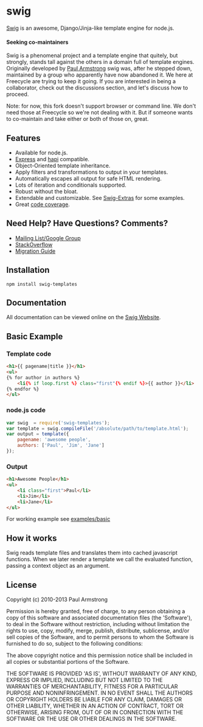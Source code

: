 # swig

[//]: # ([![semantic-release]&#40;https://img.shields.io/badge/%20%20%F0%9F%93%A6%F0%9F%9A%80-semantic--release-e10079.svg&#41;]&#40;https://github.com/semantic-release/semantic-release&#41;)

[//]: # ( [![Build Status]&#40;http://img.shields.io/travis/node-swig/swig-templates/master.svg?style=flat&#41;]&#40;http://travis-ci.org/node-swig/swig-templates&#41; [![NPM version]&#40;http://img.shields.io/npm/v/swig-templates.svg?style=flat&#41;]&#40;https://www.npmjs.org/package/free-swig&#41; [![NPM Downloads]&#40;http://img.shields.io/npm/dm/free-swig.svg?style=flat&#41;]&#40;https://www.npmjs.org/package/free-swig&#41; [![JavaScript Style Guide]&#40;https://img.shields.io/badge/code_style-semistandard-brightgreen.svg&#41;]&#40;https://standardjs.com&#41;)


[Swig](http://node-swig.github.io/swig-templates/) is an awesome, Django/Jinja-like template engine for node.js.

#### Seeking co-maintainers
Swig is a phenomenal project and a template engine that quitely, but strongly, stands tall against the others in a domain full of template engines. Originally developed by [Paul Armstrong](https://web.archive.org/web/20160311170700/https://github.com/paularmstrong/swig/issues/628) swig was, after he stepped down, maintained by a group who apparently have now abandoned it. We here at Freecycle are trying to keep it going.   If you are interested in being a collaborator, check out the discussions section, and let's discuss how to proceed.

Note: for now, this fork doesn't support browser or command line. We don't need those at Freecycle so we're not dealing with it. But if someone wants to co-maintain and take either or both of those on, great.

Features
--------

* Available for node.js.
* [Express](http://expressjs.com/) and [hapi](https://hapi.dev) compatible.
* Object-Oriented template inheritance.
* Apply filters and transformations to output in your templates.
* Automatically escapes all output for safe HTML rendering.
* Lots of iteration and conditionals supported.
* Robust without the bloat.
* Extendable and customizable. See [Swig-Extras](https://github.com/paularmstrong/swig-extras) for some examples.
* Great [code coverage](http://node-swig.github.io/swig-templates/coverage.html).

Need Help? Have Questions? Comments?
------------------------------------

* [Mailing List/Google Group](http://groups.google.com/forum/#!forum/swig-templates)
* [StackOverflow](http://stackoverflow.com/questions/tagged/swig-template)
* [Migration Guide](https://github.com/node-swig/swig-templates/wiki/Migrating-from-v0.x.x-to-v1.0.0)

Installation
------------

    npm install swig-templates

Documentation
-------------

All documentation can be viewed online on the [Swig Website](http://node-swig.github.io/swig-templates/).

Basic Example
-------------

### Template code

```html
<h1>{{ pagename|title }}</h1>
<ul>
{% for author in authors %}
    <li{% if loop.first %} class="first"{% endif %}>{{ author }}</li>
{% endfor %}
</ul>
```

### node.js code

```js
var swig  = require('swig-templates');
var template = swig.compileFile('/absolute/path/to/template.html');
var output = template({
    pagename: 'awesome people',
    authors: ['Paul', 'Jim', 'Jane']
});
```

### Output

```html
<h1>Awesome People</h1>
<ul>
    <li class="first">Paul</li>
    <li>Jim</li>
    <li>Jane</li>
</ul>
```

For working example see [examples/basic](https://github.com/node-swig/swig-templates/tree/master/examples/basic)

How it works
------------

Swig reads template files and translates them into cached javascript functions. When we later render a template we call the evaluated function, passing a context object as an argument.

License
-------

Copyright (c) 2010-2013 Paul Armstrong

Permission is hereby granted, free of charge, to any person obtaining a copy of this software and associated documentation files (the 'Software'), to deal in the Software without restriction, including without limitation the rights to use, copy, modify, merge, publish, distribute, sublicense, and/or sell copies of the Software, and to permit persons to whom the Software is furnished to do so, subject to the following conditions:

The above copyright notice and this permission notice shall be included in all copies or substantial portions of the Software.

THE SOFTWARE IS PROVIDED 'AS IS', WITHOUT WARRANTY OF ANY KIND, EXPRESS OR IMPLIED, INCLUDING BUT NOT LIMITED TO THE WARRANTIES OF MERCHANTABILITY, FITNESS FOR A PARTICULAR PURPOSE AND NONINFRINGEMENT. IN NO EVENT SHALL THE AUTHORS OR COPYRIGHT HOLDERS BE LIABLE FOR ANY CLAIM, DAMAGES OR OTHER LIABILITY, WHETHER IN AN ACTION OF CONTRACT, TORT OR OTHERWISE, ARISING FROM, OUT OF OR IN CONNECTION WITH THE SOFTWARE OR THE USE OR OTHER DEALINGS IN THE SOFTWARE.
